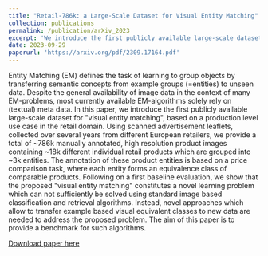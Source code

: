 ```yaml
---
title: "Retail-786k: a Large-Scale Dataset for Visual Entity Matching"
collection: publications
permalink: /publication/arXiv_2023
excerpt: 'We introduce the first publicly available large-scale dataset for “visual entity matching”, based on a production level use case in the retail domain. Using scanned advertisement leaflets, collected over several years from different European retailers, we provide a total of ~786k manually annotated, high resolution product images containing ~18k different individual retail products which are grouped into ~3k entities.'
date: 2023-09-29
paperurl: 'https://arxiv.org/pdf/2309.17164.pdf'
---
```

Entity Matching (EM) defines the task of learning to group objects by transferring semantic concepts from example groups (=entities) to unseen data. Despite the general availability of image data in the context of many EM-problems, most currently available EM-algorithms solely rely on (textual) meta data. In this paper, we introduce the first publicly available large-scale dataset for "visual entity matching", based on a production level use case in the retail domain. Using scanned advertisement leaflets, collected over several years from different European retailers, we provide a total of ~786k manually annotated, high resolution product images containing ~18k different individual retail products which are grouped into ~3k entities. The annotation of these product entities is based on a price comparison task, where each entity forms an equivalence class of comparable products. Following on a first baseline evaluation, we show that the proposed "visual entity matching" constitutes a novel learning problem which can not sufficiently be solved using standard image based classification and retrieval algorithms. Instead, novel approaches which allow to transfer example based visual equivalent classes to new data are needed to address the proposed problem. The aim of this paper is to provide a benchmark for such algorithms.

[Download paper here](https://arxiv.org/pdf/2309.17164.pdf)

